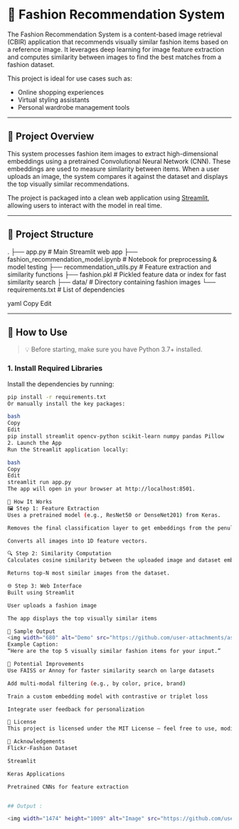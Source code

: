 # 👗 Fashion Recommendation System

The Fashion Recommendation System is a content-based image retrieval (CBIR) application that recommends visually similar fashion items based on a reference image. It leverages deep learning for image feature extraction and computes similarity between images to find the best matches from a fashion dataset.

This project is ideal for use cases such as:
- Online shopping experiences
- Virtual styling assistants
- Personal wardrobe management tools

---

## 📌 Project Overview

This system processes fashion item images to extract high-dimensional embeddings using a pretrained Convolutional Neural Network (CNN). These embeddings are used to measure similarity between items. When a user uploads an image, the system compares it against the dataset and displays the top visually similar recommendations.

The project is packaged into a clean web application using [Streamlit](https://streamlit.io/), allowing users to interact with the model in real time.

---

## 🧱 Project Structure

.
├── app.py # Main Streamlit web app
├── fashion_recommendation_model.ipynb # Notebook for preprocessing & model testing
├── recommendation_utils.py # Feature extraction and similarity functions
├── fashion.pkl # Pickled feature data or index for fast similarity search
├── data/ # Directory containing fashion images
└── requirements.txt # List of dependencies

yaml
Copy
Edit

---

## 🚀 How to Use

> 💡 Before starting, make sure you have Python 3.7+ installed.

### 1. Install Required Libraries

Install the dependencies by running:

```bash
pip install -r requirements.txt
Or manually install the key packages:

bash
Copy
Edit
pip install streamlit opencv-python scikit-learn numpy pandas Pillow
2. Launch the App
Run the Streamlit application locally:

bash
Copy
Edit
streamlit run app.py
The app will open in your browser at http://localhost:8501.

🧠 How It Works
🖼️ Step 1: Feature Extraction
Uses a pretrained model (e.g., ResNet50 or DenseNet201) from Keras.

Removes the final classification layer to get embeddings from the penultimate layer.

Converts all images into 1D feature vectors.

🔍 Step 2: Similarity Computation
Calculates cosine similarity between the uploaded image and dataset embeddings.

Returns top-N most similar images from the dataset.

🌐 Step 3: Web Interface
Built using Streamlit

User uploads a fashion image

The app displays the top visually similar items

📸 Sample Output
<img width="680" alt="Demo" src="https://github.com/user-attachments/assets/b6677501-6d53-49da-b157-18dc62af5aa4" />
Example Caption:
“Here are the top 5 visually similar fashion items for your input.”

🔮 Potential Improvements
Use FAISS or Annoy for faster similarity search on large datasets

Add multi-modal filtering (e.g., by color, price, brand)

Train a custom embedding model with contrastive or triplet loss

Integrate user feedback for personalization

🧾 License
This project is licensed under the MIT License — feel free to use, modify, and distribute.

🙌 Acknowledgements
Flickr-Fashion Dataset

Streamlit

Keras Applications

Pretrained CNNs for feature extraction


## Output :

<img width="1474" height="1009" alt="Image" src="https://github.com/user-attachments/assets/33cf94d3-edae-4ad8-825d-528270a01706" />

